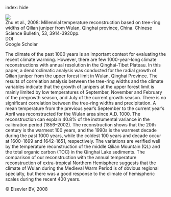 index: hide

<div class="Citation">
    <div class="Citation-thumb CitationThumb-linked"  data-href="https://doi.org/10.1007/s11434-008-0400-8">
      <img src="https://static.claimspace.cloud/climate-study-static/refs/thumbs/5/Zhu_et_al_2008-thumb.png" />
    </div>

  <div class="Citation-body">
    <div class="Citation-text">Zhu et al., 2008: Millennial temperature reconstruction based on tree-ring widths of Qilian juniper from Wulan, Qinghai province, China. <span class="Article-journal">Chinese Science Bulletin, </span><span class="Article-volume">53, </span>3914-3920pp.</div>
    <div class="Citation-links">
      <div class="CitationLink" data-href="https://doi.org/10.1007/s11434-008-0400-8">
        <div class="CitationLink-icon CitationLink-Doi"></div>
        <div class="CitationLink-text">DOI</div>
      </div>
      <div class="CitationLink" data-href="https://scholar.google.com/scholar?q=10.1007/s11434-008-0400-8">
        <div class="CitationLink-icon CitationLink-Scholar"></div>
        <div class="CitationLink-text">Google Scholar</div>
      </div>
    </div>
  </div>
</div>

The climate of the past 1000 years is an important context for evaluating the recent climate warming. However, there are few 1000-year-long climate reconstructions with annual resolution in the Qinghai-Tibet Plateau. In this paper, a dendroclimatic analysis was conducted for the radial growth of Qilian juniper from the upper forest limit in Wulan, Qinghai Province. The results of correlation analysis between the tree-ring widths and the climate variables indicate that the growth of junipers at the upper forest limit is mainly limited by low temperatures of September, November and February of the pregrowth season, and July of the current growth season. There is no significant correlation between the tree-ring widths and precipitation. A mean temperature from the previous year’s September to the current year’s April was reconstructed for the Wulan area since A.D. 1000. The reconstruction can explain 40.8% of the instrumental variance in the calibration period (1856–2002). The reconstruction shows that the 20th century is the warmest 100 years, and the 1990s is the warmest decade during the past 1000 years, while the coldest 100 years and decade occur at 1600–1699 and 1642–1651, respectively. The variations are verified well by the temperature reconstruction of the middle Qilian Mountain (QL) and the total organic carbon (TOC) in the Qinghai Lake sediments. The comparison of our reconstruction with the annual temperature reconstruction of extra-tropical Northern Hemisphere suggests that the climate of Wulan during the Medieval Warm Period is of obvious regional specialty, but there was a good response to the climate of hemispheric scales during the recent 400 years.

<div class="Citation-copy">
&copy; Elsevier BV, 2008
</div>